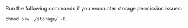 Run the following commands if you encounter storage permission issues:
    
    chmod o+w ./storage/ -R

